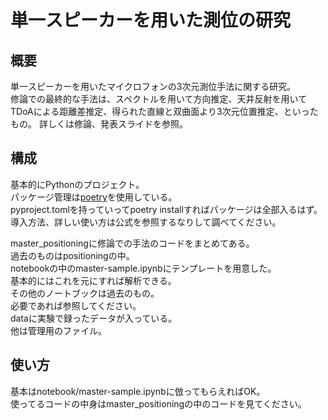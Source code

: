 # 単一スピーカーを用いた測位の研究

## 概要

単一スピーカーを用いたマイクロフォンの3次元測位手法に関する研究。  
修論での最終的な手法は、スペクトルを用いて方向推定、天井反射を用いてTDoAによる距離差推定、得られた直線と双曲面より3次元位置推定、といったもの。
詳しくは修論、発表スライドを参照。

## 構成

基本的にPythonのプロジェクト。  
パッケージ管理は[poetry](https://python-poetry.org/ "poetry")を使用している。  
pyproject.tomlを持っていってpoetry installすればパッケージは全部入るはず。  
導入方法、詳しい使い方は公式を参照するなりして調べてください。  

master_positioningに修論での手法のコードをまとめてある。  
過去のものはpositioningの中。  
notebookの中のmaster-sample.ipynbにテンプレートを用意した。  
基本的にはこれを元にすれば解析できる。  
その他のノートブックは過去のもの。  
必要であれば参照してください。  
dataに実験で録ったデータが入っている。  
他は管理用のファイル。  

## 使い方

基本はnotebook/master-sample.ipynbに倣ってもらえればOK。  
使ってるコードの中身はmaster_positioningの中のコードを見てください。  
